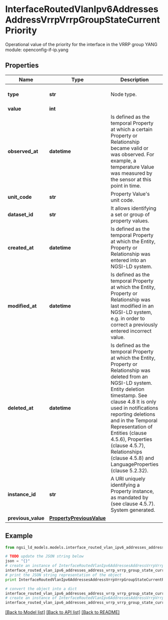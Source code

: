 # InterfaceRoutedVlanIpv6AddressesAddressVrrpVrrpGroupStateCurrentPriority

Operational value of the priority for the interface in the VRRP group  YANG module: openconfig-if-ip.yang 

## Properties

Name | Type | Description | Notes
------------ | ------------- | ------------- | -------------
**type** | **str** | Node type.  | [optional] [default to 'Property']
**value** | **int** |  | 
**observed_at** | **datetime** | Is defined as the temporal Property at which a certain Property or Relationship became valid or was observed. For example, a temperature Value was measured by the sensor at this point in time.  | [optional] 
**unit_code** | **str** | Property Value&#39;s unit code.  | [optional] 
**dataset_id** | **str** | It allows identifying a set or group of property values.  | [optional] 
**created_at** | **datetime** | Is defined as the temporal Property at which the Entity, Property or Relationship was entered into an NGSI-LD system.  | [optional] [readonly] 
**modified_at** | **datetime** | Is defined as the temporal Property at which the Entity, Property or Relationship was last modified in an NGSI-LD system, e.g. in order to correct a previously entered incorrect value.  | [optional] [readonly] 
**deleted_at** | **datetime** | Is defined as the temporal Property at which the Entity, Property or Relationship was deleted from an NGSI-LD system.  Entity deletion timestamp. See clause 4.8 It is only used in notifications reporting deletions and in the Temporal Representation of Entities (clause 4.5.6), Properties (clause 4.5.7), Relationships (clause 4.5.8) and LanguageProperties (clause 5.2.32).  | [optional] [readonly] 
**instance_id** | **str** | A URI uniquely identifying a Property instance, as mandated by (see clause 4.5.7). System generated.  | [optional] [readonly] 
**previous_value** | [**PropertyPreviousValue**](PropertyPreviousValue.md) |  | [optional] 

## Example

```python
from ngsi_ld_models.models.interface_routed_vlan_ipv6_addresses_address_vrrp_vrrp_group_state_current_priority import InterfaceRoutedVlanIpv6AddressesAddressVrrpVrrpGroupStateCurrentPriority

# TODO update the JSON string below
json = "{}"
# create an instance of InterfaceRoutedVlanIpv6AddressesAddressVrrpVrrpGroupStateCurrentPriority from a JSON string
interface_routed_vlan_ipv6_addresses_address_vrrp_vrrp_group_state_current_priority_instance = InterfaceRoutedVlanIpv6AddressesAddressVrrpVrrpGroupStateCurrentPriority.from_json(json)
# print the JSON string representation of the object
print InterfaceRoutedVlanIpv6AddressesAddressVrrpVrrpGroupStateCurrentPriority.to_json()

# convert the object into a dict
interface_routed_vlan_ipv6_addresses_address_vrrp_vrrp_group_state_current_priority_dict = interface_routed_vlan_ipv6_addresses_address_vrrp_vrrp_group_state_current_priority_instance.to_dict()
# create an instance of InterfaceRoutedVlanIpv6AddressesAddressVrrpVrrpGroupStateCurrentPriority from a dict
interface_routed_vlan_ipv6_addresses_address_vrrp_vrrp_group_state_current_priority_form_dict = interface_routed_vlan_ipv6_addresses_address_vrrp_vrrp_group_state_current_priority.from_dict(interface_routed_vlan_ipv6_addresses_address_vrrp_vrrp_group_state_current_priority_dict)
```
[[Back to Model list]](../README.md#documentation-for-models) [[Back to API list]](../README.md#documentation-for-api-endpoints) [[Back to README]](../README.md)


